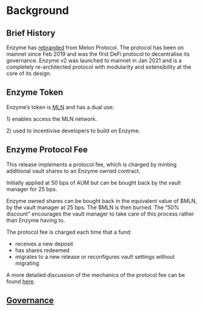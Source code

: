 # Background

## Brief History

Enzyme has [rebranded](https://medium.com/enzymefinance/from-melon-to-enzyme-b5b56512f40d) from Melon Protocol. The protocol has been on mainnet since Feb 2019 and was the first DeFi protocol to decentralise its governance. Enzyme v2 was launched to mainnet in Jan 2021 and is a completely re-architected protocol with modularity and extensibility at the core of its design.

## Enzyme Token

Enzyme’s token is [MLN](https://etherscan.io/token/0xec67005c4e498ec7f55e092bd1d35cbc47c91892) and has a dual use:

1\) enables access the MLN network.

2\) used to incentivise developers to build on Enzyme.

## Enzyme Protocol Fee

This release implements a protocol fee, which is charged by minting additional vault shares to an Enzyme owned contract.

Initially applied at 50 bps of AUM but can be bought back by the vault manager for 25 bps.

Enzyme owned shares can be bought back in the equivalent value of $MLN,  by the vault manager at 25 bps. The $MLN is then burned. The “50% discount” encourages the vault manager to take care of this process rather than Enzyme having to.

The protocol fee is charged each time that a fund:

* receives a new deposit
* has shares redeemed
* migrates to a new release or reconfigures vault settings without migrating

A more detailed discussion of the mechanics of the protocol fee can be found [here](https://avantgarde-finance.gitbook.io/enzyme-protocol-v4-sulu-general-spec/topics/protocol-fee).

## [Governance](../governance/governance-overview.md)
